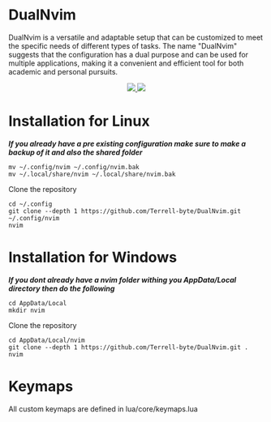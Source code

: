 # DualNvim
DualNvim is a versatile and adaptable setup that can be customized to meet the specific needs of different types of tasks. The name "DualNvim" suggests that the configuration has a dual purpose and can be used for multiple applications, making it a convenient and efficient tool for both academic and personal pursuits.

<p align="center">
    <a href="https://github.com/Terrell-byte/DualNvim/pulse">
      <img src="https://img.shields.io/github/last-commit/Terrell-byte/DualNvim?style=for-the-badge&logo=github&color=7dc4e4&logoColor=D9E0EE&labelColor=302D41"/>
    </a>
    <a href="https://github.com/Terrell-byte/DualNvim/releases/latest">
      <img src="https://img.shields.io/github/v/release/Terrell-byte/DualNvim?style=for-the-badge&logo=gitbook&color=8bd5ca&logoColor=D9E0EE&labelColor=302D41"/>
    </a>
</p>

# Installation for Linux
***If you already have a pre existing configuration make sure to make a backup of it and also the shared folder***

```
mv ~/.config/nvim ~/.config/nvim.bak
mv ~/.local/share/nvim ~/.local/share/nvim.bak
```

Clone the repository 

```
cd ~/.config
git clone --depth 1 https://github.com/Terrell-byte/DualNvim.git ~/.config/nvim
nvim
```

# Installation for Windows
***If you dont already have a nvim folder withing you AppData/Local directory then do the following***

```
cd AppData/Local
mkdir nvim
```

Clone the repository 

```
cd AppData/Local/nvim
git clone --depth 1 https://github.com/Terrell-byte/DualNvim.git .
nvim
```


# Keymaps
All custom keymaps are defined in lua/core/keymaps.lua


  

